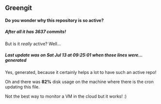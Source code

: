 ## Greengit

#### Do you wonder why this repository is so active?

##### After all it has 3637 commits!

But is it *really* active? Well...

##### Last update was on Sat Jul 13 at 09:25:01 when those lines were... generated

Yes, generated, because it certainly helps a lot to have such an active repo!

Oh and there was **82%** disk usage on the machine
where there is the cron updating this file.

Not the best way to monitor a VM in the cloud but it works! :)
